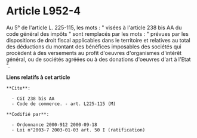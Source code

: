 # Article L952-4

Au 5° de l'article L. 225-115, les mots : " visées à l'article 238 bis AA du code général des impôts " sont remplacés par les
mots : " prévues par les dispositions de droit fiscal applicables dans le territoire et relatives au total des déductions du
montant des bénéfices imposables des sociétés qui procèdent à des versements au profit d'oeuvres d'organismes d'intérêt
général, ou de sociétés agréées ou à des donations d'oeuvres d'art à l'Etat ".

**Liens relatifs à cet article**

	**Cite**:

	  - CGI 238 bis AA
	  - Code de commerce. - art. L225-115 (M)

	**Codifié par**:

	  - Ordonnance 2000-912 2000-09-18
	  - Loi n°2003-7 2003-01-03 art. 50 I (ratification)
